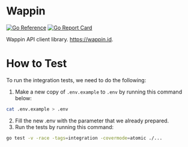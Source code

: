 # Wappin

[![Go Reference](https://pkg.go.dev/badge/github.com/flip-id/wappin.svg)](https://pkg.go.dev/github.com/flip-id/wappin)
[![Go Report Card](https://goreportcard.com/badge/github.com/flip-id/wappin)](https://goreportcard.com/report/github.com/flip-id/wappin)

Wappin API client library. https://wappin.id.

# How to Test

To run the integration tests, we need to do the following:
1. Make a new copy of `.env.example` to `.env` by running this command below:
```bash
cat .env.example > .env
```
2. Fill the new .env with the parameter that we already prepared.
3. Run the tests by running this command:
```bash
go test -v -race -tags=integration -covermode=atomic ./...
```